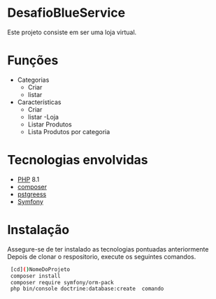 # DesafioBlueService

Este projeto consiste em ser uma loja virtual. 

# Funções 

- Categorias 
  - Criar
  - listar
- Características
  - Criar 
  - listar
-Loja
  - Listar Produtos
  - Lista Produtos por categoria 

# Tecnologias envolvidas

- [PHP](https://www.php.net/) 8.1 
- [composer](https://getcomposer.org/) 
- [pstgreess](https://www.postgresql.org/)
- [Symfony](https://symfony.com/)

# Instalação

Assegure-se de ter instalado as tecnologias pontuadas anteriormente Depois de clonar o respositorio, execute os seguintes comandos.
```sh
 [cd]()NomeDoProjeto
 composer install
 composer require symfony/orm-pack 
 php bin/console doctrine:database:create  comando 
```
